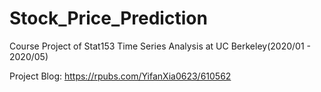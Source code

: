 # Stock_Price_Prediction

Course Project of Stat153 Time Series Analysis at UC Berkeley(2020/01 - 2020/05)

Project Blog: https://rpubs.com/YifanXia0623/610562
